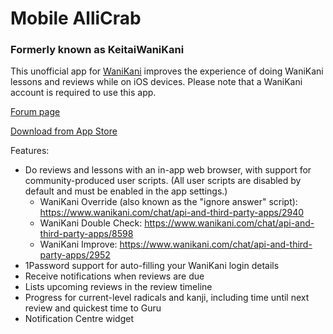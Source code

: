 # Mobile AlliCrab
### Formerly known as KeitaiWaniKani

This unofficial app for [WaniKani](https://www.wanikani.com) improves the experience of doing WaniKani lessons and reviews while on iOS devices.  Please note that a WaniKani account is required to use this app.

[Forum page](https://www.wanikani.com/chat/api-and-third-party-apps/10277)

[Download from App Store](https://itunes.apple.com/us/app/keitaiwanikani/id1031055291?ls=1&mt=8)

Features:
* Do reviews and lessons with an in-app web browser, with support for community-produced user scripts.  (All user scripts are disabled by default and must be enabled in the app settings.)
    * WaniKani Override (also known as the "ignore answer" script): https://www.wanikani.com/chat/api-and-third-party-apps/2940
    * WaniKani Double Check: https://www.wanikani.com/chat/api-and-third-party-apps/8598
    * WaniKani Improve: https://www.wanikani.com/chat/api-and-third-party-apps/2952
* 1Password support for auto-filling your WaniKani login details
* Receive notifications when reviews are due
* Lists upcoming reviews in the review timeline
* Progress for current-level radicals and kanji, including time until next review and quickest time to Guru
* Notification Centre widget
